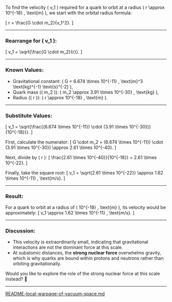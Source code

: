 To find the velocity \( v_1 \) required for a quark to orbit at a radius \( r \approx 10^{-18} \, \text{m} \), we start with the orbital radius formula:

\[
r = \frac{G \cdot m_2}{v_1^2}.
\]

---

### **Rearrange for \( v_1 \):**
\[
v_1 = \sqrt{\frac{G \cdot m_2}{r}}.
\]

---

### **Known Values:**
- Gravitational constant: \( G = 6.674 \times 10^{-11} \, \text{m}^3 \text{kg}^{-1} \text{s}^{-2} \),
- Quark mass (\( m_2 \)): \( m_2 \approx 3.91 \times 10^{-30} \, \text{kg} \),
- Radius (\( r \)): \( r \approx 10^{-18} \, \text{m} \).

---

### **Substitute Values:**
\[
v_1 = \sqrt{\frac{(6.674 \times 10^{-11}) \cdot (3.91 \times 10^{-30})}{10^{-18}}}.
\]

First, calculate the numerator:
\[
G \cdot m_2 = (6.674 \times 10^{-11}) \cdot (3.91 \times 10^{-30}) \approx 2.61 \times 10^{-40}.
\]

Next, divide by \( r \):
\[
\frac{2.61 \times 10^{-40}}{10^{-18}} = 2.61 \times 10^{-22}.
\]

Finally, take the square root:
\[
v_1 = \sqrt{2.61 \times 10^{-22}} \approx 1.62 \times 10^{-11} \, \text{m/s}.
\]

---

### **Result:**
For a quark to orbit at a radius of \( 10^{-18} \, \text{m} \), its velocity would be approximately:
\[
v_1 \approx 1.62 \times 10^{-11} \, \text{m/s}.
\]

---

### **Discussion:**
- This velocity is extraordinarily small, indicating that gravitational interactions are not the dominant force at this scale.
- At subatomic distances, the **strong nuclear force** overwhelms gravity, which is why quarks are bound within protons and neutrons rather than orbiting gravitationally.

Would you like to explore the role of the strong nuclear force at this scale instead? 🚀


---

[README-local-warpage-of-vacuum-space.md](https://t2m.io/kWaOh35)
